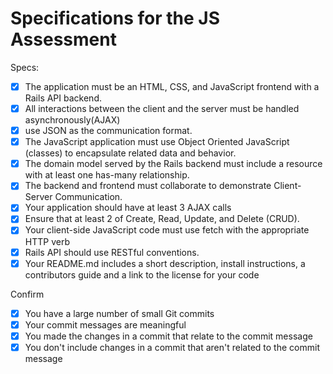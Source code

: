 # Specifications for the JS Assessment

Specs:
- [x] The application must be an HTML, CSS, and JavaScript frontend with a Rails API backend.
- [x] All interactions between the client and the server must be handled asynchronously(AJAX)
- [x] use JSON as the communication format.
- [x] The JavaScript application must use Object Oriented JavaScript (classes) to encapsulate  related data and behavior.
- [x] The domain model served by the Rails backend must include a resource with at least one has-many relationship.
- [x] The backend and frontend must collaborate to demonstrate Client-Server Communication.
- [x] Your application should have at least 3 AJAX calls
- [x] Ensure that at least 2 of Create, Read, Update, and Delete (CRUD).
- [x] Your client-side JavaScript code must use fetch with the appropriate HTTP verb
- [x] Rails API should use RESTful conventions.
- [x] Your README.md includes a short description, install instructions, a contributors guide and a link to the license for your code

Confirm
- [x] You have a large number of small Git commits
- [x] Your commit messages are meaningful
- [x] You made the changes in a commit that relate to the commit message
- [x] You don't include changes in a commit that aren't related to the commit message